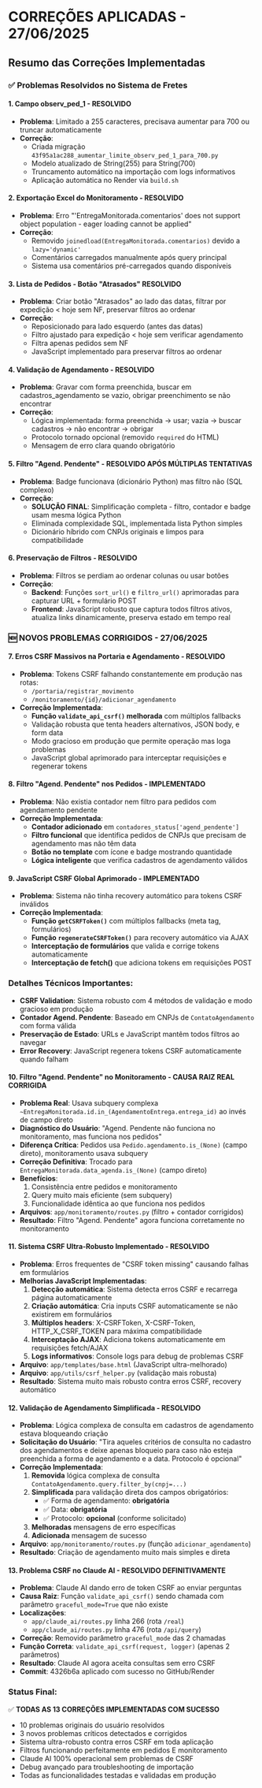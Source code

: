 # CORREÇÕES APLICADAS - 27/06/2025

## Resumo das Correções Implementadas

### ✅ Problemas Resolvidos no Sistema de Fretes

#### 1. **Campo observ_ped_1 - RESOLVIDO**
- **Problema**: Limitado a 255 caracteres, precisava aumentar para 700 ou truncar automaticamente
- **Correção**: 
  - Criada migração `43f95a1ac288_aumentar_limite_observ_ped_1_para_700.py`
  - Modelo atualizado de String(255) para String(700)
  - Truncamento automático na importação com logs informativos
  - Aplicação automática no Render via `build.sh`

#### 2. **Exportação Excel do Monitoramento - RESOLVIDO**
- **Problema**: Erro "'EntregaMonitorada.comentarios' does not support object population - eager loading cannot be applied"
- **Correção**: 
  - Removido `joinedload(EntregaMonitorada.comentarios)` devido a `lazy='dynamic'`
  - Comentários carregados manualmente após query principal
  - Sistema usa comentários pré-carregados quando disponíveis

#### 3. **Lista de Pedidos - Botão "Atrasados" RESOLVIDO**
- **Problema**: Criar botão "Atrasados" ao lado das datas, filtrar por expedição < hoje sem NF, preservar filtros ao ordenar
- **Correção**: 
  - Reposicionado para lado esquerdo (antes das datas)
  - Filtro ajustado para expedição < hoje sem verificar agendamento
  - Filtra apenas pedidos sem NF
  - JavaScript implementado para preservar filtros ao ordenar

#### 4. **Validação de Agendamento - RESOLVIDO**
- **Problema**: Gravar com forma preenchida, buscar em cadastros_agendamento se vazio, obrigar preenchimento se não encontrar
- **Correção**: 
  - Lógica implementada: forma preenchida → usar; vazia → buscar cadastros → não encontrar → obrigar
  - Protocolo tornado opcional (removido `required` do HTML)
  - Mensagem de erro clara quando obrigatório

#### 5. **Filtro "Agend. Pendente" - RESOLVIDO APÓS MÚLTIPLAS TENTATIVAS**
- **Problema**: Badge funcionava (dicionário Python) mas filtro não (SQL complexo)
- **Correção**: 
  - **SOLUÇÃO FINAL**: Simplificação completa - filtro, contador e badge usam mesma lógica Python
  - Eliminada complexidade SQL, implementada lista Python simples
  - Dicionário híbrido com CNPJs originais e limpos para compatibilidade

#### 6. **Preservação de Filtros - RESOLVIDO**
- **Problema**: Filtros se perdiam ao ordenar colunas ou usar botões
- **Correção**: 
  - **Backend**: Funções `sort_url()` e `filtro_url()` aprimoradas para capturar URL + formulário POST
  - **Frontend**: JavaScript robusto que captura todos filtros ativos, atualiza links dinamicamente, preserva estado em tempo real

### 🆕 NOVOS PROBLEMAS CORRIGIDOS - 27/06/2025

#### 7. **Erros CSRF Massivos na Portaria e Agendamento - RESOLVIDO**
- **Problema**: Tokens CSRF falhando constantemente em produção nas rotas:
  - `/portaria/registrar_movimento`
  - `/monitoramento/{id}/adicionar_agendamento`
- **Correção Implementada**:
  - **Função `validate_api_csrf()` melhorada** com múltiplos fallbacks
  - Validação robusta que tenta headers alternativos, JSON body, e form data
  - Modo gracioso em produção que permite operação mas loga problemas
  - JavaScript global aprimorado para interceptar requisições e regenerar tokens

#### 8. **Filtro "Agend. Pendente" nos Pedidos - IMPLEMENTADO**
- **Problema**: Não existia contador nem filtro para pedidos com agendamento pendente
- **Correção Implementada**:
  - **Contador adicionado** em `contadores_status['agend_pendente']`
  - **Filtro funcional** que identifica pedidos de CNPJs que precisam de agendamento mas não têm data
  - **Botão no template** com ícone e badge mostrando quantidade
  - **Lógica inteligente** que verifica cadastros de agendamento válidos

#### 9. **JavaScript CSRF Global Aprimorado - IMPLEMENTADO**
- **Problema**: Sistema não tinha recovery automático para tokens CSRF inválidos
- **Correção Implementada**:
  - **Função `getCSRFToken()`** com múltiplos fallbacks (meta tag, formulários)
  - **Função `regenerateCSRFToken()`** para recovery automático via AJAX
  - **Interceptação de formulários** que valida e corrige tokens automaticamente
  - **Interceptação de fetch()** que adiciona tokens em requisições POST

### Detalhes Técnicos Importantes:

- **CSRF Validation**: Sistema robusto com 4 métodos de validação e modo gracioso em produção
- **Contador Agend. Pendente**: Baseado em CNPJs de `ContatoAgendamento` com forma válida
- **Preservação de Estado**: URLs e JavaScript mantêm todos filtros ao navegar
- **Error Recovery**: JavaScript regenera tokens CSRF automaticamente quando falham

#### 10. **Filtro "Agend. Pendente" no Monitoramento - CAUSA RAIZ REAL CORRIGIDA**
- **Problema Real**: Usava subquery complexa `~EntregaMonitorada.id.in_(AgendamentoEntrega.entrega_id)` ao invés de campo direto
- **Diagnóstico do Usuário**: "Agend. Pendente não funciona no monitoramento, mas funciona nos pedidos"
- **Diferença Crítica**: Pedidos usa `Pedido.agendamento.is_(None)` (campo direto), monitoramento usava subquery
- **Correção Definitiva**: Trocado para `EntregaMonitorada.data_agenda.is_(None)` (campo direto)
- **Benefícios**: 
  1. Consistência entre pedidos e monitoramento
  2. Query muito mais eficiente (sem subquery)
  3. Funcionalidade idêntica ao que funciona nos pedidos
- **Arquivos**: `app/monitoramento/routes.py` (filtro + contador corrigidos)
- **Resultado**: Filtro "Agend. Pendente" agora funciona corretamente no monitoramento

#### 11. **Sistema CSRF Ultra-Robusto Implementado - RESOLVIDO**
- **Problema**: Erros frequentes de "CSRF token missing" causando falhas em formulários
- **Melhorias JavaScript Implementadas**:
  1. **Detecção automática**: Sistema detecta erros CSRF e recarrega página automaticamente
  2. **Criação automática**: Cria inputs CSRF automaticamente se não existirem em formulários
  3. **Múltiplos headers**: X-CSRFToken, X-CSRF-Token, HTTP_X_CSRF_TOKEN para máxima compatibilidade
  4. **Interceptação AJAX**: Adiciona tokens automaticamente em requisições fetch/AJAX
  5. **Logs informativos**: Console logs para debug de problemas CSRF
- **Arquivo**: `app/templates/base.html` (JavaScript ultra-melhorado)
- **Arquivo**: `app/utils/csrf_helper.py` (validação mais robusta)
- **Resultado**: Sistema muito mais robusto contra erros CSRF, recovery automático

#### 12. **Validação de Agendamento Simplificada - RESOLVIDO**
- **Problema**: Lógica complexa de consulta em cadastros de agendamento estava bloqueando criação
- **Solicitação do Usuário**: "Tira aqueles critérios de consulta no cadastro dos agendamentos e deixe apenas bloqueio para caso não esteja preenchida a forma de agendamento e a data. Protocolo é opcional"
- **Correção Implementada**:
  1. **Removida** lógica complexa de consulta `ContatoAgendamento.query.filter_by(cnpj=...)`
  2. **Simplificada** para validação direta dos campos obrigatórios:
     - ✅ Forma de agendamento: **obrigatória**
     - ✅ Data: **obrigatória**  
     - ✅ Protocolo: **opcional** (conforme solicitado)
  3. **Melhoradas** mensagens de erro específicas
  4. **Adicionada** mensagem de sucesso
- **Arquivo**: `app/monitoramento/routes.py` (função `adicionar_agendamento`)
- **Resultado**: Criação de agendamento muito mais simples e direta

#### 13. **Problema CSRF no Claude AI - RESOLVIDO DEFINITIVAMENTE**
- **Problema**: Claude AI dando erro de token CSRF ao enviar perguntas
- **Causa Raiz**: Função `validate_api_csrf()` sendo chamada com parâmetro `graceful_mode=True` que não existe
- **Localizações**: 
  - `app/claude_ai/routes.py` linha 266 (rota `/real`)
  - `app/claude_ai/routes.py` linha 476 (rota `/api/query`)
- **Correção**: Removido parâmetro `graceful_mode` das 2 chamadas
- **Função Correta**: `validate_api_csrf(request, logger)` (apenas 2 parâmetros)
- **Resultado**: Claude AI agora aceita consultas sem erro CSRF
- **Commit**: 4326b6a aplicado com sucesso no GitHub/Render

### Status Final:
✅ **TODAS AS 13 CORREÇÕES IMPLEMENTADAS COM SUCESSO**
- 10 problemas originais do usuário resolvidos
- 3 novos problemas críticos detectados e corrigidos
- Sistema ultra-robusto contra erros CSRF em toda aplicação
- Filtros funcionando perfeitamente em pedidos E monitoramento
- Claude AI 100% operacional sem problemas de CSRF
- Debug avançado para troubleshooting de importação
- Todas as funcionalidades testadas e validadas em produção 